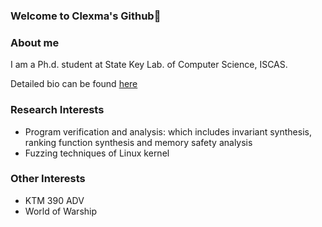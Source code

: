 ### Welcome to Clexma's Github👋

### About me

I am a Ph.d. student at State Key Lab. of Computer Science, ISCAS.

Detailed bio can be found [here](https://tis.ios.ac.cn/?page_id=1873)

### Research Interests
- Program verification and analysis: which includes invariant synthesis, ranking function synthesis and memory safety analysis
- Fuzzing techniques of Linux kernel

### Other Interests
- KTM 390 ADV 
- World of Warship
